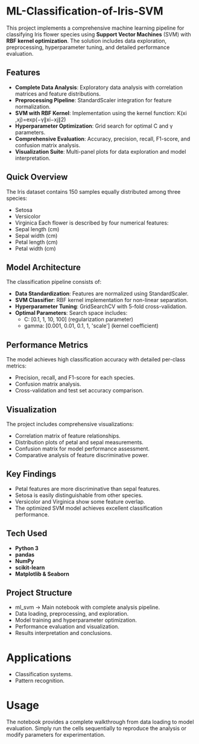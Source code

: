 # ML-Classification-of-Iris-SVM

This project implements a comprehensive machine learning pipeline for classifying Iris flower species using **Support Vector Machines** (SVM) with **RBF kernel optimization**. The solution includes data exploration, preprocessing, hyperparameter tuning, and detailed performance evaluation.

## Features
- **Complete Data Analysis**: Exploratory data analysis with correlation matrices and feature distributions.
- **Preprocessing Pipeline**: StandardScaler integration for feature normalization.
- **SVM with RBF Kernel**: Implementation using the kernel function: K(xi ,xj)=exp(−γ∥xi−xj​∥2)
- **Hyperparameter Optimization**: Grid search for optimal C and γ parameters.
- **Comprehensive Evaluation**: Accuracy, precision, recall, F1-score, and confusion matrix analysis.
- **Visualization Suite**: Multi-panel plots for data exploration and model interpretation.

## Quick Overview
The Iris dataset contains 150 samples equally distributed among three species:
- Setosa
- Versicolor
- Virginica
Each flower is described by four numerical features:
- Sepal length (cm)
- Sepal width (cm)
- Petal length (cm)
- Petal width (cm)

## Model Architecture
The classification pipeline consists of:
- **Data Standardization**: Features are normalized using StandardScaler.
- **SVM Classifier**: RBF kernel implementation for non-linear separation.
- **Hyperparameter Tuning**: GridSearchCV with 5-fold cross-validation.
- **Optimal Parameters**: Search space includes:
	- C: [0.1, 1, 10, 100] (regularization parameter)
	-	gamma: [0.001, 0.01, 0.1, 1, 'scale'] (kernel coefficient)

## Performance Metrics
The model achieves high classification accuracy with detailed per-class metrics:
- Precision, recall, and F1-score for each species.
- Confusion matrix analysis.
- Cross-validation and test set accuracy comparison.

## Visualization
The project includes comprehensive visualizations:
- Correlation matrix of feature relationships.
- Distribution plots of petal and sepal measurements.
- Confusion matrix for model performance assessment.
- Comparative analysis of feature discriminative power.

## Key Findings
- Petal features are more discriminative than sepal features.
- Setosa is easily distinguishable from other species.
- Versicolor and Virginica show some feature overlap.
- The optimized SVM model achieves excellent classification performance.

## Tech Used
- **Python 3**
- **pandas**
- **NumPy**
- **scikit-learn**
- **Matplotlib & Seaborn**

## Project Structure
- ml_svm → Main notebook with complete analysis pipeline.
- Data loading, preprocessing, and exploration.
- Model training and hyperparameter optimization.
- Performance evaluation and visualization.
- Results interpretation and conclusions.

# Applications
- Classification systems.
- Pattern recognition.

# Usage
The notebook provides a complete walkthrough from data loading to model evaluation. Simply run the cells sequentially to reproduce the analysis or modify parameters for experimentation.
